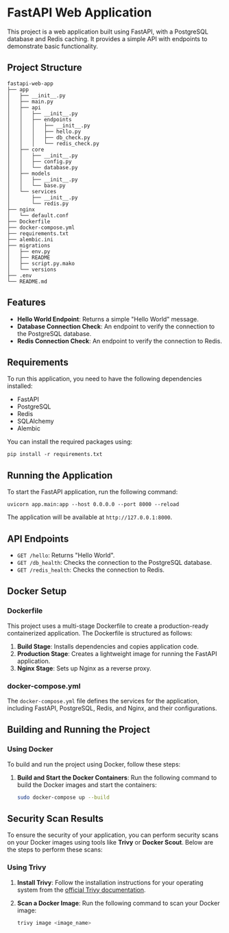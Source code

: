 # FastAPI Web Application

This project is a web application built using FastAPI, with a PostgreSQL database and Redis caching. It provides a simple API with endpoints to demonstrate basic functionality.

## Project Structure

```
fastapi-web-app
├── app
│   ├── __init__.py
│   ├── main.py
│   ├── api
│   │   ├── __init__.py
│   │   ├── endpoints
│   │   │   ├── __init__.py
│   │   │   ├── hello.py
│   │   │   ├── db_check.py
│   │   │   └── redis_check.py
│   ├── core
│   │   ├── __init__.py
│   │   ├── config.py
│   │   └── database.py
│   ├── models
│   │   ├── __init__.py
│   │   └── base.py
│   └── services
│       ├── __init__.py
│       └── redis.py
├── nginx
│   └── default.conf
├── Dockerfile
├── docker-compose.yml
├── requirements.txt
├── alembic.ini
├── migrations
│   ├── env.py
│   ├── README
│   ├── script.py.mako
│   └── versions
├── .env
└── README.md
```

## Features

- **Hello World Endpoint**: Returns a simple "Hello World" message.
- **Database Connection Check**: An endpoint to verify the connection to the PostgreSQL database.
- **Redis Connection Check**: An endpoint to verify the connection to Redis.

## Requirements

To run this application, you need to have the following dependencies installed:

- FastAPI
- PostgreSQL
- Redis
- SQLAlchemy
- Alembic

You can install the required packages using:

```
pip install -r requirements.txt
```

## Running the Application

To start the FastAPI application, run the following command:

```
uvicorn app.main:app --host 0.0.0.0 --port 8000 --reload
```

The application will be available at `http://127.0.0.1:8000`.

## API Endpoints

- `GET /hello`: Returns "Hello World".
- `GET /db_health`: Checks the connection to the PostgreSQL database.
- `GET /redis_health`: Checks the connection to Redis.

## Docker Setup

### Dockerfile

This project uses a multi-stage Dockerfile to create a production-ready containerized application. The Dockerfile is structured as follows:

1. **Build Stage**: Installs dependencies and copies application code.
2. **Production Stage**: Creates a lightweight image for running the FastAPI application.
3. **Nginx Stage**: Sets up Nginx as a reverse proxy.

### docker-compose.yml

The `docker-compose.yml` file defines the services for the application, including FastAPI, PostgreSQL, Redis, and Nginx, and their configurations.

## Building and Running the Project

### Using Docker

To build and run the project using Docker, follow these steps:

1. **Build and Start the Docker Containers**:
   Run the following command to build the Docker images and start the containers:
   ```bash
   sudo docker-compose up --build
   ```

## Security Scan Results

To ensure the security of your application, you can perform security scans on your Docker images using tools like **Trivy** or **Docker Scout**. Below are the steps to perform these scans:

### Using Trivy

1. **Install Trivy**:
   Follow the installation instructions for your operating system from the [official Trivy documentation](https://aquasecurity.github.io/trivy/).

2. **Scan a Docker Image**:
   Run the following command to scan your Docker image:
   ```bash
   trivy image <image_name>



